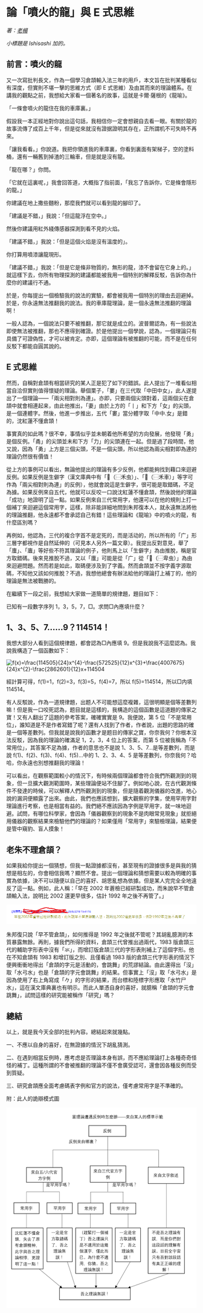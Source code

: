 # 論「噴火的龍」與 E 式思維
_著：[老楊](https://github.com/Arthurmcarthur)_

_小標題是 Ishisashi 加的。_

## 前言：噴火的龍

又一次寫批判長文，作為一個學习倉頡輸入法三年的用戶，本文旨在批判某種看似有深度，但實則不堪一擊的思維方式（即 E 式思維）及由其而來的理論體系。在講我的觀點之前，我想給大家看一個著名的故事，這就是卡爾·薩根的《龍喻》。

「一條會噴火的龍住在我的車庫裏。」

假設我一本正經地對你說出這句話，我相信你一定會想親自去看一眼。有關於龍的故事流傳了成百上千年，但是從來就沒有證据證明其存在，正所謂机不可失時不再來。

「讓我看看。」你說道。我把你領進我的車庫裏，你看到裏面有架梯子，空的塗料桶，還有一輛舊到掉渣的三輪車，但是就是沒有龍。

「龍在哪？」你問。

「它就在這裏呢，」我會回答道，大概指了指前面，「我忘了告訴你，它是條會隱形的龍。」

你建議在地上撒些麵粉，那麼我們就可以看到龍的腳印了。

「建議是不錯，」我說：「但這龍浮在空中。」

然後你建議用紅外綫傳感器探測到看不見的火焰。

「建議不錯，」我說：「但是這個火焰是沒有溫度的」。

你打算用噴漆讓龍現形。

「建議不錯，」我說：「但是它是條非物質的，無形的龍，漆不會留在它身上的。」就這樣下去，你所有物理探測的建議都能被我用一個特別的解釋反駁，告訴你為什麼你的建議行不通。

於是，你每提出一個檢驗我的說法的實驗，都會被我用一個特別的理由去迴避掉。於是，你永遠無法推翻我的說法。我的車庫龍理論，是一個永遠無法推翻的理論啊！

一般人認為，一個說法只要不被推翻，那它就是成立的。波普爾認為，有一些說法即使無法被推翻，那也不應得到確證。於是他提出一個學說，認為，一個理論只有具備了可證偽性，才可以被肯定。亦即，這個理論有被推翻的可能，而不是在任何反駁下都能自圓其說的。

## E 式思維
然而，自稱對倉頡有相當研究的某人正是犯了如下的錯誤。此人提出了一堆看似相當自洽但實則值得懷疑的理論。舉個栗子，「婁」在三代取「中田中女」，此人遂提出了一個理論——「兩尖相對則為連」。亦即，只要兩個尖頭對着，這兩個尖在倉頡中就會相連起来，由此他推出，「妻」由於上方的「丨」和下方「女」的尖頭，是一個連體字。然後，他進一步推出，五代「婁」當分體字取「中中.女」是錯的，沈紅蓮不懂倉頡！

事實真的如此嗎？很不幸，事情似乎並未朝着他所希望的方向發展，他發現「勇」是個反例。「甬」的尖頭並未和下方「力」的尖頭連在一起。但是過了段時間，他又說，因為「勇」上方是三個尖頭，不是一個尖頭，所以他認為兩尖相對即為連的理論仍然很有價值！

從上方的事例可以看出，無論他提出的理論有多少反例，他都能夠找到藉口來迴避反例。如果反例是生僻字（漢文庫典中有「𧉷（⿱禾虫）」、「𨋟（⿱禾車）」等字可作為「兩尖相對則為連」的反例），他就會說這是生僻字，很可能是取錯碼，不足為據。如果反例來自五代，他就可以反咬一口說沈紅蓮不懂倉頡，然後說他的理論「成功」地證明了這一點。如果反例來自三代常用字，他還可以在他的規則上打一個補丁來迴避這個常用字，這樣，除非能詳細地問到朱邦復本人，就永遠無法將他的理論推翻，他永遠都不會承認自己有錯！這些理論和《龍喻》中的噴火的龍，有什麼區別嗎？

再例如，他認為，三代的複合字首不是定死的，而是活动的，所以所有的「广」形三層字都視作是自然延伸的（可見本人另外一篇文章）。我提出反對意見，舉了「螷」、「蠯」等好些不符其理論的例子，他則馬上以「生僻字」為由推脫，稱是官方取錯碼。後來見推脫不過，又以「螷」可能是從「广」從「𧌠（⿱卑虫）」為由來迴避問題。然而若是如此，取碼便涉及到了字義。然而倉頡並不按字義字源取碼，不知他又該如何推脫？不過，我想他總會有辦法給他的理論打上補丁的，他的理論是無法被戰勝的。

在繼續下一段之前，我想給大家做一道簡單的規律題，題目如下：

已知有一段數字序列 1，3，5，7，□。求問□內應填什麼？

## 1、3、5、7……9？114514！
我想大部分人看到這個規律題，都會認為□內應填 9。但是我說我不這麼認為。我說我構造了一個函數如下：

![f(x)=\frac{114505}{24}x^{4}-\frac{572525}{12}x^{3}+\frac{4007675}{24}x^{2}-\frac{2862601}{12}x+114504](https://latex.codecogs.com/svg.latex?f(x)=\frac{114505}{24}x^{4}-\frac{572525}{12}x^{3}+\frac{4007675}{24}x^{2}-\frac{2862601}{12}x+114504)

經計算可得，f(1)=1，f(2)=3，f(3)=5，f(4)=7，所以 f(5)=114514，所以□内填 114514。

有人反駁說，作為一道規律題，出题人不可能想這麼複雜，這很明顯是個等差數列嘛！但是我一口咬死認為，题目就是這樣的，我構造的這個函數是這道題的傳家之寶！又有人翻出了這題的參考答案，確確實實是 9。我便說，第 5 位「不是常用位」，誰知道是不是作者寫錯了呢？還有人找到了作者，作者說，出題的思路的確是一個等差數列。但我就是說我的函數才是题目的傳家之寶，你奈我何？你根本沒法反駁，因為我的理論的確滿足 1，2，3，4 位上的答案，而第 5 位被我稱為「不常用位」，其答案不足為據，作者的意思也不是說 1、3、5、7…是等差數列，而是說 f(1)、f(2)、f(3)、f(4)、f(5)…中的 1、2、3、4、5 是等差數列，你奈我何？哈哈，你永遠也別想推翻我的理論！

可以看出，在觀察範圍較小的情況下，有時候兩個理論都會符合我們所觀測到的現象，但一旦擴大觀測範圍時，某些理論便站不住腳了。例如地心說，在古代觀測條件不發達的時候，可以解釋人們所觀測到的現象，但是隨着觀測儀器的改進，地心說的漏洞便顯露了出來。由此，我們也應該想到，擴大觀察的字集，使用罕用字對理論進行考察，也是相當有益的。我們絕不應該因為字例是罕用字，就一味地迴避。試問，有哪位科學家，會因為「儀器觀察到的現象不是肉眼常見現象」就拒絕用儀器的觀察結果來檢驗他們的理論的？如果僅用「常用字」來驗檢理論，結果便是管中窺豹、盲人摸象！

## 老朱不理倉頡？
如果我給你提出一個猜想，但我一點證據都沒有，甚至現有的證據很多是與我的猜想是相左的，你會相信我嗎？顯然不會。提出一個理論和猜想需要以較為明確的事實為依據，決不可以隨便以自己的喜好、胡思亂想為依據。但是某人完完全全地違反了這一點。例如，此人稱：「早在 2002 年蒼檢已經研製成功，而朱說早不管倉頡輸入法，說明比 2002 還更早很多，估計 1992 年之後不再管了。」

![](https://raw.githubusercontent.com/mrhso/Cangjie_Note/master/img/c650cacf7a45f8cbedbfcc81c162124bd478deca.png)

朱邦復只說「早不管倉頡」，如何推得是 1992 年之後就不管呢？其胡亂臆測的本質暴露無餘。再則，據我們所得的資料，倉頡三代曾推出過兩代，1983 版倉頡三代的輔助字形表中沒有「氺」，而增訂版倉頡三代的字形表則補上了這個字形。他在不知倉頡有 1983 和增訂版之別、且僅看過 1983 版的倉頡三代字形表的情況下便興衝衝地得出「倉頡的字元是活動的，會跳舞」的荒謬結論。由此還得出「沒」取「水弓水」也是「倉頡的字元會跳舞」的結果。但事實上「沒」取「水弓水」是因為使用了右上角寫成「𠂊」的字形的結果，而台標和陸標字形應取「水竹尸水」，這在漢文庫典裏也有明示。而此人單憑自身的喜好，就臆稱「倉頡的字元會跳舞」，試問這樣的研究能被稱作「研究」嗎？

## 總結
以上，就是我今天全部的批判內容。總結起來就幾點。

一、不應以自身的喜好，在無證據的情況下胡亂猜測。

二、在遇到相當反例時，應考虑是否理論本身有誤，而不應給理論打上各種奇奇怪怪的補丁。這種所謂的不會被推翻的理論不僅不會廣受認可，還會因各種反例而受到質疑。

三、研究倉頡應全面考慮碼表字例和官方的說法，僅考慮常用字是不準確的。

附：此人的詭辯模式圖

![](https://raw.githubusercontent.com/mrhso/Cangjie_Note/master/img/9207b0538c46549915dfc62f0c3ad4fdcd2c584b.png)
